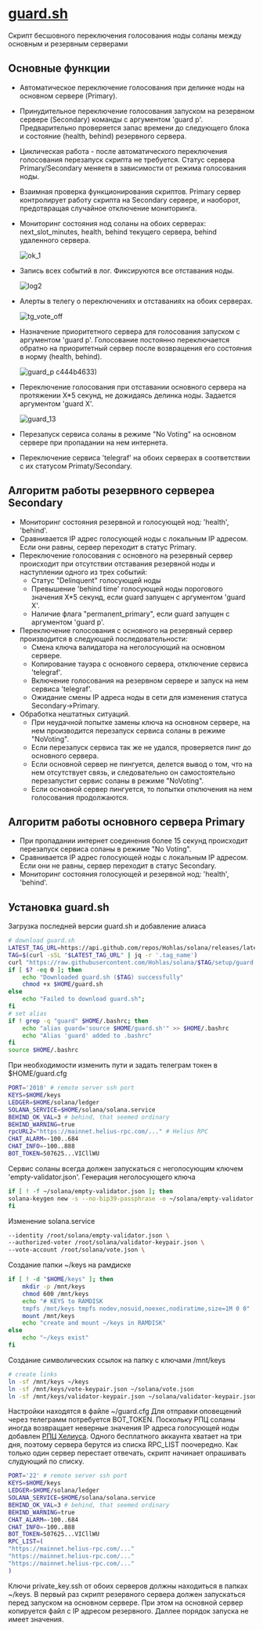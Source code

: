 # [guard.sh](https://github.com/Hohlas/solana/blob/main/setup/guard.sh)
Скрипт бесшовного переключения голосования ноды соланы между основным и резервным серверами
## Основные функции
- Автоматическое переключение голосования при делинке ноды на основном сервере (Primary).
- Принудительное переключение голосования запуском на резервном сервере (Secondary) команды с аргументом 'guard p'. Предварительно проверяется запас времени до следующего блока и состояние (health, behind) резервного сервера.
- Циклическая работа - после автоматического переключения голосования перезапуск скрипта не требуется. Статус сервера Primary/Secondary меняетя в зависимости от режима голосования ноды.
- Взаимная проверка функционирования скриптов. Primary сервер контролирует работу скрипта на Secondary сервере, и наоборот, предотвращая случайное отключение мониторинга.
- Мониторинг состояния нод соланы на обоих серверах: next_slot_minutes, health, behind текущего сервера, behind удаленного сервера.

  ![ok_1](https://github.com/user-attachments/assets/86e854f3-dd91-467f-983d-66c5a9fc346a)
  
- Запись всех событий в лог. Фиксируются все отставания ноды.

  ![log2](https://github.com/user-attachments/assets/f7b1e38e-a728-4728-8256-bb9cc657feb3)
  
- Алерты в телегу о переключениях и отставаниях на обоих серверах.

  ![tg_vote_off](https://github.com/user-attachments/assets/7aa14095-c7bf-48c2-bbe8-8d0accf653e7)
  
- Назначение приоритетного сервера для голосования запуском с аргументом 'guard p'. Голосование постоянно переключается обратно на приоритетный сервер после возвращения его состояния в норму (health, behind).

  ![guard_p](https://github.com/user-attachments/assets/c088160d-1385-48fd-8512-b59d225cee68)
c444b4633)

- Переключение голосования при отставании основного сервера на протяжении X*5 секунд, не дожидаясь делинка ноды. Задается аргументом 'guard X'.
  
  ![guard_13](https://github.com/user-attachments/assets/be7acc25-26f4-40a0-84c8-4be7855ece3b)
  
- Перезапуск сервиса соланы в режиме "No Voting" на основном сервере при пропадании на нем интернета.
- Переключение сервиса 'telegraf' на обоих серверах в соответствии с их статусом Primaty/Secondary.

## Алгоритм работы резервного сервереа Secondary
- Мониторинг состояния резервной и голосующей нод: 'health', 'behind'.
- Сравнивается IP адрес голосующей ноды с локальным IP адресом. Если они равны, сервер переходит в статус Primary.
- Переключение голосования с основного на резервный сервер происходит при отсутствии отставания резервной ноды и наступлении одного из трех событий:
	- Статус "Delinquent" голосующей ноды
	- Превышение 'behind time' голосующей ноды порогового значения X*5 секунд, если guard запущен с аргументом 'guard X'.
	- Наличие флага "permanent_primary", если guard запущен с аргументом 'guard p'.
- Переключение голосования с основного на резервный сервер производится в следующей последовательности:
	- Смена ключа валидатора на неголосующий на основном сервере.
   	- Копирование тауэра с основного сервера, отключение  сервиса 'telegraf'.
   	- Включение голосования на резервном сервере и запуск на нем сервиса 'telegraf'.
   	- Ожидание смены IP адреса ноды в сети для изменения статуса Secondary->Primary.
- Обработка нештатных ситуаций.  
	- При неудачной попытке замены ключа на основном сервере, на нем производится перезапуск сервиса соланы в режиме "NoVoting".
	- Если перезапуск сервиса так же не удался, проверяется пинг до основного сервера.
 	- Если основной сервер не пингуется, делется вывод о том, что на нем отсутствует связь, и следовательно он самостоятельно перезапустит сервис соланы в режиме "NoVoting".
	- Если основной сервер пингуется, то попытки отключения на нем голосования продолжаются.
 
## Алгоритм работы основного сервера Primary
- При пропадании интернет соединения более 15 секунд происходит перезапуск сервиса соланы в режиме "No Voting".
- Сравнивается IP адрес голосующей ноды с локальным IP адресом. Если они не равны, сервер переходит в статус Secondary.
- Мониторинг состояния голосующей и резервной нод: 'health', 'behind'. 

## Установка guard.sh
Загрузка последней версии guard.sh и добавление алиаса
```bash
# download guard.sh
LATEST_TAG_URL=https://api.github.com/repos/Hohlas/solana/releases/latest
TAG=$(curl -sSL "$LATEST_TAG_URL" | jq -r '.tag_name')
curl "https://raw.githubusercontent.com/Hohlas/solana/$TAG/setup/guard.sh" > $HOME/guard.sh
if [ $? -eq 0 ]; then
	echo "Downloaded guard.sh ($TAG) successfully"
	chmod +x $HOME/guard.sh
else
	echo "Failed to download guard.sh";
fi
# set alias
if ! grep -q "guard" $HOME/.bashrc; then
  	echo "alias guard='source $HOME/guard.sh'" >> $HOME/.bashrc
	echo "Alias 'guard' added to .bashrc"
fi
source $HOME/.bashrc
```
При необходимости изменить пути и задать телеграм токен в $HOME/guard.cfg
```bash
PORT='2010' # remote server ssh port
KEYS=$HOME/keys
LEDGER=$HOME/solana/ledger
SOLANA_SERVICE=$HOME/solana/solana.service
BEHIND_OK_VAL=3 # behind, that seemed ordinary
BEHIND_WARNING=true
rpcURL2="https://mainnet.helius-rpc.com/..." # Helius RPC
CHAT_ALARM=-100..684
CHAT_INFO=-100..888
BOT_TOKEN=507625...VICllWU
```
Сервис соланы всегда должен запускаться с неголосующим ключем 'empty-validator.json'.
Генерация неголосующего ключа
```bash
if [ ! -f ~/solana/empty-validator.json ]; then 
solana-keygen new -s --no-bip39-passphrase -o ~/solana/empty-validator.json
fi
```
Изменение solana.service
```bash
--identity /root/solana/empty-validator.json \
--authorized-voter /root/solana/validator-keypair.json \
--vote-account /root/solana/vote.json \
```
Создание папки ~/keys на рамдиске
```bash
if [ ! -d "$HOME/keys" ]; then
    mkdir -p /mnt/keys
    chmod 600 /mnt/keys 
	echo "# KEYS to RAMDISK 
	tmpfs /mnt/keys tmpfs nodev,nosuid,noexec,nodiratime,size=1M 0 0" | sudo tee -a /etc/fstab
	mount /mnt/keys
	echo "create and mount ~/keys in RAMDISK"
else
    echo "~/keys exist"
fi
```
Создание символических ссылок на папку с ключами /mnt/keys
```bash
# create links
ln -sf /mnt/keys ~/keys
ln -sf /mnt/keys/vote-keypair.json ~/solana/vote.json
ln -sf /mnt/keys/validator-keypair.json ~/solana/validator-keypair.json
```
Настройки находятся в файле ~/guard.cfg
Для отправки оповещений через телеграмм потребуется BOT_TOKEN.
Поскольку РПЦ соланы иногда возвращает неверные значения IP адреса голосующей ноды добавлен [РПЦ Хелиуса](https://dashboard.helius.dev).
Одного бесплатного аккаунта хватает на три дня, поэтому сервера берутся из списка RPC_LIST поочередно. 
Как только один сервер перестает отвечать, скрипт начинает опрашивать слудующий по списку.
```bash
PORT='22' # remote server ssh port
KEYS=$HOME/keys
LEDGER=$HOME/solana/ledger
SOLANA_SERVICE=$HOME/solana/solana.service
BEHIND_OK_VAL=3 # behind, that seemed ordinary
BEHIND_WARNING=true
CHAT_ALARM=-100..684
CHAT_INFO=-100..888
BOT_TOKEN=507625...VICllWU
RPC_LIST=(
"https://mainnet.helius-rpc.com/..."
"https://mainnet.helius-rpc.com/..."
"https://mainnet.helius-rpc.com/..."
)
```
Ключи private_key.ssh от обоих серверов должны находиться в папках ~/keys.
В первый раз скрипт резервного сервера должен запускаться перед запуском на основном сервере. 
При этом на основной сервер копируется файл с IP адресом резервного. Даллее порядок запуска не имеет значения.  
